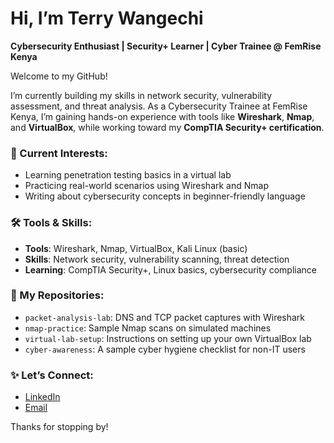 # Hi, I’m Terry Wangechi  
**Cybersecurity Enthusiast | Security+ Learner | Cyber Trainee @ FemRise Kenya**

Welcome to my GitHub!

I’m currently building my skills in network security, vulnerability assessment, and threat analysis. As a Cybersecurity Trainee at FemRise Kenya, I’m gaining hands-on experience with tools like **Wireshark**, **Nmap**, and **VirtualBox**, while working toward my **CompTIA Security+ certification**.

### 🔐 Current Interests:
- Learning penetration testing basics in a virtual lab
- Practicing real-world scenarios using Wireshark and Nmap
- Writing about cybersecurity concepts in beginner-friendly language

### 🛠️ Tools & Skills:
- **Tools**: Wireshark, Nmap, VirtualBox, Kali Linux (basic)
- **Skills**: Network security, vulnerability scanning, threat detection
- **Learning**: CompTIA Security+, Linux basics, cybersecurity compliance

### 📁 My Repositories:
- `packet-analysis-lab`: DNS and TCP packet captures with Wireshark
- `nmap-practice`: Sample Nmap scans on simulated machines
- `virtual-lab-setup`: Instructions on setting up your own VirtualBox lab
- `cyber-awareness`: A sample cyber hygiene checklist for non-IT users

### ✨ Let’s Connect:
- [LinkedIn](https://www.linkedin.com/in/terry-wangechi-037918320/)
- [Email](mailto:terry.m.wangechi@gmail.com)

Thanks for stopping by!

